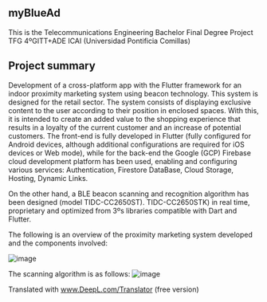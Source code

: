 ## myBlueAd
This is the Telecommunications Engineering Bachelor Final Degree Project TFG 4ºGITT+ADE ICAI (Universidad Pontificia Comillas)
## Project summary
Development of a cross-platform app with the Flutter framework for an indoor proximity marketing system using beacon technology. This system is designed for the retail sector. The system consists of displaying exclusive content to the user according to their position in enclosed spaces. With this, it is intended to create an added value to the shopping experience that results in a loyalty of the current customer and an increase of potential customers. 
The front-end is fully developed in Flutter (fully configured for Android devices, although additional configurations are required for iOS devices or Web mode), while for the back-end the Google (GCP) Firebase cloud development platform has been used, enabling and configuring various services: Authentication, Firestore DataBase, Cloud Storage, Hosting, Dynamic Links.

On the other hand, a BLE beacon scanning and recognition algorithm has been designed (model TIDC-CC2650ST). 
TIDC-CC2650STK) in real time, proprietary and optimized from 3ºs libraries compatible with Dart and Flutter.

The following is an overview of the proximity marketing system developed and the components involved:

![image](https://user-images.githubusercontent.com/46919127/161378119-6766d18e-0509-41e4-a1b8-00602c2bebb2.png)

The scanning algorithm is as follows:
![image](https://user-images.githubusercontent.com/46919127/161378115-43a97519-58aa-41d9-b4c0-42b45fdb2235.png)


Translated with www.DeepL.com/Translator (free version)

